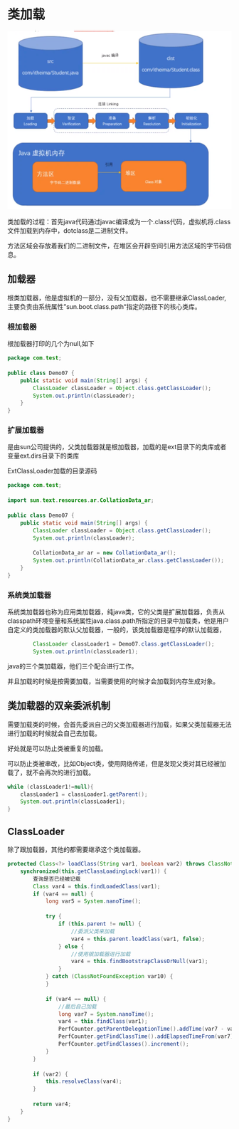 

# 类加载

<img src="images/image-20200419130852571.png" alt="image-20200419130852571" style="zoom:50%;" />

类加载的过程：首先java代码通过javac编译成为一个.class代码，虚拟机将.class文件加载到内存中，dotclass是二进制文件。

方法区域会存放着我们的二进制文件，在堆区会开辟空间引用方法区域的字节码信息。



## 加载器

根类加载器，他是虚拟机的一部分，没有父加载器，也不需要继承ClassLoader,主要负责由系统属性”sun.boot.class.path“指定的路径下的核心类库。

### 根加载器

根加载器打印的几个为null,如下

```java
package com.test;

public class Demo07 {
    public static void main(String[] args) {
        ClassLoader classLoader = Object.class.getClassLoader();
        System.out.println(classLoader);
    }
}

```

### 扩展加载器

是由sun公司提供的，父类加载器就是根加载器，加载的是ext目录下的类库或者 变量ext.dirs目录下的类库

ExtClassLoader加载的目录源码

```java
package com.test;

import sun.text.resources.ar.CollationData_ar;

public class Demo07 {
    public static void main(String[] args) {
        ClassLoader classLoader = Object.class.getClassLoader();
        System.out.println(classLoader);

        CollationData_ar ar = new CollationData_ar();
        System.out.println(CollationData_ar.class.getClassLoader());
    }
}

```



### 系统类加载器

系统类加载器也称为应用类加载器，纯java类，它的父类是扩展加载器，负责从classpath环境变量和系统属性java.class.path所指定的目录中加载类，他是用户自定义的类加载器的默认父加载器，一般的，该类加载器是程序的默认加载器，

```java
        ClassLoader classLoader1 = Demo07.class.getClassLoader();
        System.out.println(classLoader1);
```

java的三个类加载器，他们三个配合进行工作。

并且加载的时候是按需要加载，当需要使用的时候才会加载到内存生成对象。



## 类加载器的双亲委派机制

需要加载类的时候，会首先委派自己的父类加载器进行加载，如果父类加载器无法进行加载的时候就会自己去加载。

好处就是可以防止类被重复的加载。

可以防止类被串改，比如Object类，使用网络传递，但是发现父类对其已经被加载了，就不会再次的进行加载。

```java
while (classLoader1!=null){
    classLoader1 = classLoader1.getParent();
    System.out.println(classLoader1); 
}
```

## ClassLoader

除了跟加载器，其他的都需要继承这个类加载器。

```java
protected Class<?> loadClass(String var1, boolean var2) throws ClassNotFoundException {
    synchronized(this.getClassLoadingLock(var1)) {
        查询是否已经被记载
        Class var4 = this.findLoadedClass(var1);
        if (var4 == null) {
            long var5 = System.nanoTime();

            try {
                if (this.parent != null) {
                    //委派父类来加载
                    var4 = this.parent.loadClass(var1, false);
                } else {
                    //使用根加载器进行加载
                    var4 = this.findBootstrapClassOrNull(var1);
                }
            } catch (ClassNotFoundException var10) {
            }

            if (var4 == null) {
                //最后自己加载
                long var7 = System.nanoTime();
                var4 = this.findClass(var1);
                PerfCounter.getParentDelegationTime().addTime(var7 - var5);
                PerfCounter.getFindClassTime().addElapsedTimeFrom(var7);
                PerfCounter.getFindClasses().increment();
            }
        }

        if (var2) {
            this.resolveClass(var4);
        }

        return var4;
    }
}
```

















